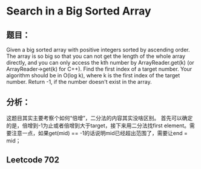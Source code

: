 # Search in a Big Sorted Array
## 题目：

Given a big sorted array with positive integers sorted by ascending order. The array is so big so that you can not get the length of the whole array directly, and you can only access the kth number by ArrayReader.get(k) (or ArrayReader->get(k) for C++). Find the first index of a target number. Your algorithm should be in O(log k), where k is the first index of the target number.
Return -1, if the number doesn't exist in the array.

## 分析：

这题目其实主要考察个如何“倍增”，二分法的内容其实没啥区别。
首先可以确定的是，倍增到-1为止或者倍增到大于target，接下来用二分法找first element。需要注意一点，如果get(mid) == -1的话说明mid已经超出范围了，需要让end = mid；


## Leetcode 702
